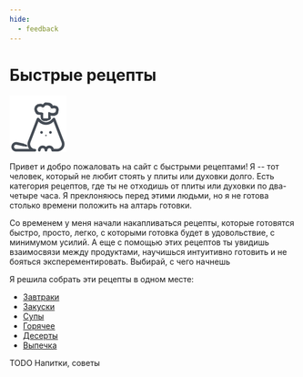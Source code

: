 ```yaml
---
hide:
  - feedback
---
```

# Быстрые рецепты

![](images/cat-main.png) 

Привет и добро пожаловать на сайт с быстрыми рецептами! Я -- тот человек, который не любит стоять у плиты или духовки долго. Есть категория рецептов, где ты не отходишь от плиты или духовки по два-четыре часа. Я преклоняюсь перед этими людьми, но я не готова столько времени положить на алтарь готовки.

Со временем у меня начали накапливаться рецепты, которые готовятся быстро, просто, легко, с которыми готовка будет в удовольствие, с минимумом усилий. А еще с помощью этих рецептов ты увидишь взаимосвязи между продуктами, научишься интуитивно готовить и не бояться эксперементировать. Выбирай, с чего начнешь

Я решила собрать эти рецепты в одном месте:
 
- [Завтраки](breakfast/index.md)
- [Закуски](snacks/index.md)
- [Супы](soups/index.md)
- [Горячее](main-course/index.md)
- [Десерты](dessert/index.md)
- [Выпечка](pastry/index.md)

TODO Напитки, советы